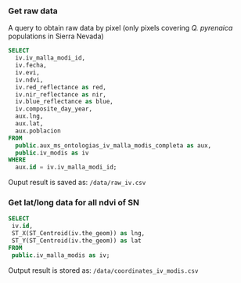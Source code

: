 ### Get raw data

A query to obtain raw data by pixel (only pixels covering *Q. pyrenaica* populations in Sierra Nevada)

```sql 
SELECT 
  iv.iv_malla_modi_id, 
  iv.fecha, 
  iv.evi, 
  iv.ndvi,
  iv.red_reflectance as red, 
  iv.nir_reflectance as nir, 
  iv.blue_reflectance as blue, 
  iv.composite_day_year,
  aux.lng, 
  aux.lat, 
  aux.poblacion 
FROM 
  public.aux_ms_ontologias_iv_malla_modis_completa as aux, 
  public.iv_modis as iv
WHERE 
  aux.id = iv.iv_malla_modi_id;
```

Ouput result is saved as: `/data/raw_iv.csv`  

### Get lat/long data for all ndvi of SN 

```sql
SELECT
 iv.id, 
 ST_X(ST_Centroid(iv.the_geom)) as lng,
 ST_Y(ST_Centroid(iv.the_geom)) as lat
FROM 
 public.iv_malla_modis as iv;
```

Output result is stored as: `/data/coordinates_iv_modis.csv`



